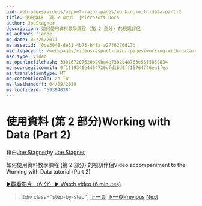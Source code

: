 ```yaml
---
uid: web-pages/videos/aspnet-razor-pages/working-with-data-part-2
title: 使用資料 （第 2 部分） |Microsoft Docs
author: JoeStagner
description: 如何使用資料教學課程 (第 2 部分) 的視訊伴侶
ms.author: riande
ms.date: 02/25/2011
ms.assetid: f0de3048-de31-4b73-b4fa-a27f6276d17d
msc.legacyurl: /web-pages/videos/aspnet-razor-pages/working-with-data-part-2
msc.type: video
ms.openlocfilehash: 330167207620b29ba4e7382c48763e56f5858834
ms.sourcegitcommit: 0f1119340e4464720cfd16d0ff15764746ea1fea
ms.translationtype: MT
ms.contentlocale: zh-TW
ms.lasthandoff: 04/09/2019
ms.locfileid: "59394038"
---
```

# <a name="working-with-data-part-2"></a><span data-ttu-id="10cb6-103">使用資料 (第 2 部分)</span><span class="sxs-lookup"><span data-stu-id="10cb6-103">Working with Data (Part 2)</span></span>

<span data-ttu-id="10cb6-104">藉由[Joe Stagner](https://github.com/JoeStagner)</span><span class="sxs-lookup"><span data-stu-id="10cb6-104">by [Joe Stagner](https://github.com/JoeStagner)</span></span>

<span data-ttu-id="10cb6-105">如何使用資料教學課程 (第 2 部分) 的視訊伴侶</span><span class="sxs-lookup"><span data-stu-id="10cb6-105">Video accompaniment to the Working with Data tutorial (Part 2)</span></span>

[<span data-ttu-id="10cb6-106">&#9654;觀看影片 （6 分）</span><span class="sxs-lookup"><span data-stu-id="10cb6-106">&#9654; Watch video (6 minutes)</span></span>](https://channel9.msdn.com/Blogs/ASP-NET-Site-Videos/working-with-data-part-2)

> [!div class="step-by-step"]
> <span data-ttu-id="10cb6-107">[上一頁](working-with-data-part-1.md)
> [下一頁](displaying-data-in-a-grid.md)</span><span class="sxs-lookup"><span data-stu-id="10cb6-107">[Previous](working-with-data-part-1.md)
[Next](displaying-data-in-a-grid.md)</span></span>

